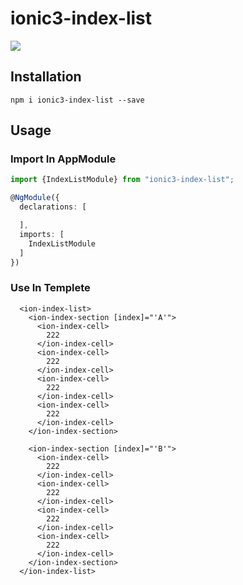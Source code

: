 # ionic3-index-list

![](https://ws2.sinaimg.cn/large/006tNc79ly1fj32qo04fug30i40w24qp.gif)

## Installation

`npm i ionic3-index-list --save`

## Usage

### Import In AppModule

```typescript
import {IndexListModule} from "ionic3-index-list";

@NgModule({
  declarations: [

  ],
  imports: [
    IndexListModule
  ]
})

```

### Use In Templete

```
  <ion-index-list>
    <ion-index-section [index]="'A'">
      <ion-index-cell>
        222
      </ion-index-cell>
      <ion-index-cell>
        222
      </ion-index-cell>
      <ion-index-cell>
        222
      </ion-index-cell>
      <ion-index-cell>
        222
      </ion-index-cell>
    </ion-index-section>

    <ion-index-section [index]="'B'">
      <ion-index-cell>
        222
      </ion-index-cell>
      <ion-index-cell>
        222
      </ion-index-cell>
      <ion-index-cell>
        222
      </ion-index-cell>
      <ion-index-cell>
        222
      </ion-index-cell>
    </ion-index-section>
  </ion-index-list>
```

